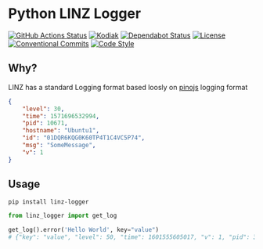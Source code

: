 
# Python LINZ Logger
[![GitHub Actions Status](https://github.com/linz/python-linz-logger/workflows/Build/badge.svg)](https://github.com/linz/python-linz-logger/actions)
[![Kodiak](https://badgen.net/badge/Kodiak/enabled?labelColor=2e3a44&color=F39938)](https://kodiakhq.com/)
[![Dependabot Status](https://badgen.net/badge/Dependabot/enabled?labelColor=2e3a44&color=blue)](https://github.com/linz/python-linz-logger/network/updates)
[![License](https://badgen.net/github/license/linz/python-linz-logger?labelColor=2e3a44&label=License)](https://github.com/linz/python-linz-logger/blob/master/LICENSE)
[![Conventional Commits](https://badgen.net/badge/Commits/conventional?labelColor=2e3a44&color=EC5772)](https://conventionalcommits.org)
[![Code Style](https://badgen.net/badge/Code%20Style/black?labelColor=2e3a44&color=000000)](https://github.com/psf/black)

## Why?

LINZ has a standard Logging format based loosly on [pinojs](https://github.com/pinojs/pino) logging format 

```json
{
    "level": 30,
    "time": 1571696532994,
    "pid": 10671,
    "hostname": "Ubuntu1",
    "id": "01DQR6KQG0K60TP4T1C4VC5P74",
    "msg": "SomeMessage",
    "v": 1
}
```

## Usage 

```
pip install linz-logger
```


```python
from linz_logger import get_log

get_log().error('Hello World', key="value")
# {"key": "value", "level": 50, "time": 1601555605017, "v": 1, "pid": 311800, "msg": "Hello World"}
```
